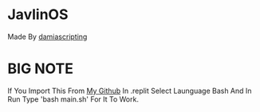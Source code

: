 # JavlinOS
Made By [damiascripting](repl.it/@damiascripting)


# BIG NOTE
If You Import This From [My Github](https://github.com/damiascripting) In .replit Select Launguage Bash And In Run Type 'bash main.sh' For It To Work.